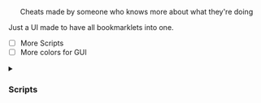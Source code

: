 <p align="center">Cheats made by someone who knows more about what they're doing</p>


Just a UI made to have all bookmarklets into one.

- [ ] More Scripts
- [ ] More colors for GUI

<details><summary><h3>Scripts</h3></summary>
(https://https://github.com/Minesraft2/Blooket-Cheats) [Test]
</details>
